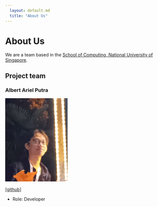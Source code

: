 ```yaml
---
  layout: default.md
  title: "About Us"
---
```


# About Us

We are a team based in the [School of Computing, National University of Singapore](http://www.comp.nus.edu.sg).

## Project team

### Albert Ariel Putra

<img src="images/hpcman.png" width="200px">

[[github](http://github.com/hpcman)]

* Role: Developer
